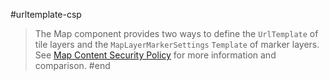 #urltemplate-csp
> The Map component provides two ways to define the `UrlTemplate` of tile layers and the `MapLayerMarkerSettings` `Template` of marker layers. See [Map Content Security Policy](slug:components/map/overview#content-security-policy) for more information and comparison.
#end

